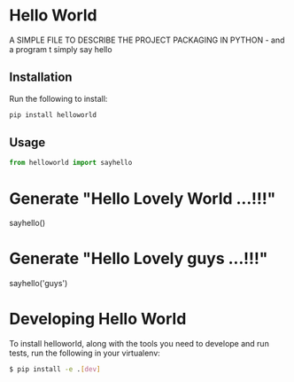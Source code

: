 # Hello World
A SIMPLE FILE TO DESCRIBE THE PROJECT PACKAGING IN PYTHON - and a program t simply say hello

## Installation 
Run the following to install:
```python
pip install helloworld
```

## Usage
```python
from helloworld import sayhello
``` 
# Generate "Hello Lovely World ...!!!"
sayhello()

# Generate "Hello Lovely guys ...!!!"
sayhello('guys')

# Developing Hello World

To install helloworld, along with the tools you need to develope and run tests, run the following in your virtualenv:
```bash
$ pip install -e .[dev]
``` 